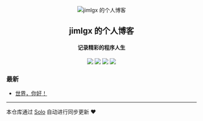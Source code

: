 <p align="center"><img alt="jimlgx 的个人博客" src="https://static.b3log.org/images/brand/solo-32.png"></p><h2 align="center">
jimlgx 的个人博客
</h2>

<h4 align="center">记录精彩的程序人生</h4>
<p align="center"><a title="jimlgx 的个人博客" target="_blank" href="https://github.com/jimlgx/solo-blog"><img src="https://img.shields.io/github/last-commit/jimlgx/solo-blog.svg?style=flat-square&color=FF9900"></a>
<a title="GitHub repo size in bytes" target="_blank" href="https://github.com/jimlgx/solo-blog"><img src="https://img.shields.io/github/repo-size/jimlgx/solo-blog.svg?style=flat-square"></a>
<a title="Solo Version" target="_blank" href="https://github.com/b3log/solo/releases"><img src="https://img.shields.io/badge/solo-3.6.5-f1e05a.svg?style=flat-square&color=blueviolet"></a>
<a title="Hits" target="_blank" href="https://github.com/b3log/hits"><img src="https://hits.b3log.org/jimlgx/solo-blog.svg"></a></p>

### 最新

* [世界，你好！](http://blog.jimlgx.cn/hello-solo)



---

本仓库通过 [Solo](https://github.com/b3log/solo) 自动进行同步更新 ❤️ 